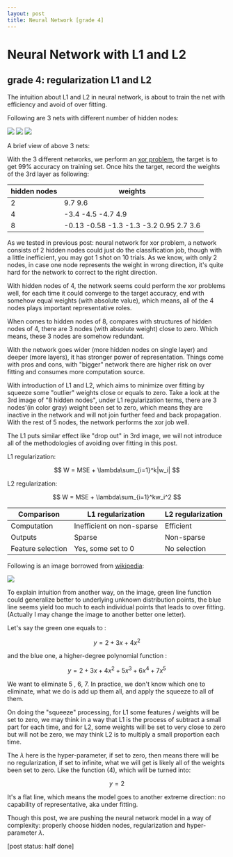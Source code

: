 ```yaml
---
layout: post
title: Neural Network [grade 4]
---
```


# Neural Network with L1 and L2

## grade 4: regularization L1 and L2

The intuition about L1 and L2 in neural network, is about to train the net with efficiency and avoid of over fitting.

Following are 3 nets with different number of hidden nodes:

<img src="{{site.url}}/img/nn015.png">

<img src="{{site.url}}/img/nn016.png">

<img src="{{site.url}}/img/nn017.png">

A brief view of above 3 nets:

With the 3 different networks, we perform an [xor problem]({{site.url}}/2018/06/19/neural-network-xor-problem-grade-3.html), the target is to get 99% accuracy on training set. Once hits the target, record the weights of the 3rd layer as following:

hidden nodes | weights
--- | ---
2 | 9.7 9.6
4 | -3.4 -4.5 -4.7 4.9
8 | -0.13 -0.58 -1.3 -1.3 -3.2 0.95 2.7 3.6

As we tested in previous post: neural network for xor problem, a network consists of 2 hidden nodes could just do the classification job, though with a little inefficient, you may got 1 shot on 10 trials. As we know, with only 2 nodes, in case one node represents the weight in wrong direction, it's quite hard for the network to correct to the right direction.

With hidden nodes of 4, the network seems could perform the xor problems well, for each time it could converge to the target accuracy, end with somehow equal weights (with absolute value), which means, all of the 4 nodes plays important representative roles.

When comes to hidden nodes of 8, compares with structures of hidden nodes of 4, there are 3 nodes (with absolute weight) close to zero. Which means, these 3 nodes are somehow redundant.

With the network goes wider (more hidden nodes on single layer) and deeper (more layers), it has stronger power of representation. Things come with pros and cons, with "bigger" network there are higher risk on over fitting and consumes more computation source.

With introduction of L1 and L2, which aims to minimize over fitting by squeeze some "outlier" weights close or equals to zero. Take a look at the 3rd image of "8 hidden nodes", under L1 regularization terms, there are 3 nodes'(in color gray) weight been set to zero, which means they are inactive in the network and will not join further feed and back propagation. With the rest of 5 nodes, the network performs the xor job well.

The L1 puts similar effect like "drop out" in 3rd image, we will not introduce all of the methodologies of avoiding over fitting in this post.

L1 regularization:

$$ W = MSE + \lambda\sum_{i=1}^k|w_i| $$

L2 regularization:

$$ W = MSE + \lambda\sum_{i=1}^kw_i^2 $$

Comparison | L1 regularization | L2 regularization
--- | --- | ---
Computation | Inefficient on non-sparse |  Efficient
Outputs | Sparse | Non-sparse
Feature selection | Yes, some set to 0 | No selection

Following is an image borrowed from [wikipedia](https://en.wikipedia.org/wiki/Regularization_(mathematics)):

<img src="{{site.url}}/img/nn018.png">

To explain intuition from another way, on the image, green line function could generalize better to underlying unknown distribution points, the blue line seems yield too much to each individual points that leads to over fitting.
(Actually I may change the image to another better one letter).

Let's say the green one equals to :

$$ y = 2 + 3x + 4x^2 $$

and the blue one, a higher-degree polynomial function :

$$ y = 2 + 3x + 4x^2 + 5x^3 + 6x^4 + 7x^5 $$

We want to eliminate 5 , 6, 7. In practice, we don't know which one to eliminate, what we do is add up them all, and apply the squeeze to all of them.

On doing the "squeeze" processing, for L1 some features / weights will be set to zero, we may think in a way that L1 is the process of subtract a small part for each time, and for L2, some weights will be set to very close to zero but will not be zero, we may think L2 is to multiply a small proportion each time.

The $\lambda$ here is the hyper-parameter, if set to zero, then means there will be no regularization, if set to infinite, what we will get is likely all of the weights been set to zero. Like the function (4), which will be turned into:

$$ y = 2 $$

It's a flat line, which means the model goes to another extreme direction: no capability of representative, aka under fitting.

Though this post, we are pushing the neural network model in a way of complexity: properly choose hidden nodes, regularization and hyper-parameter $\lambda$.

[post status: half done]